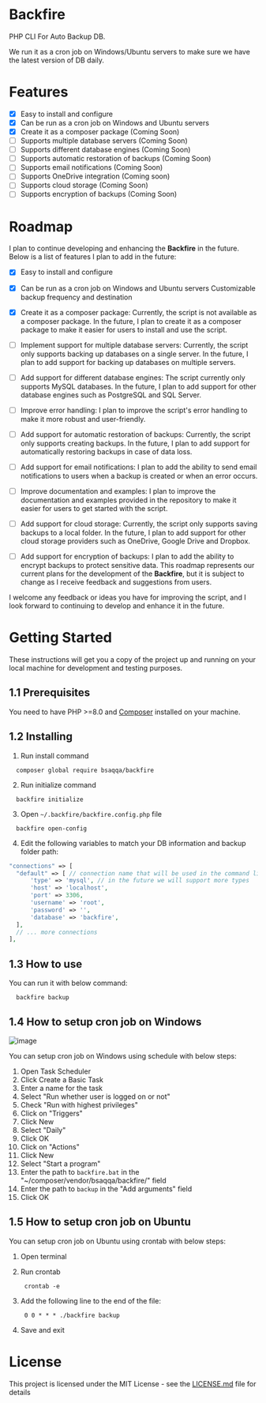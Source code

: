 # Backfire

PHP CLI For Auto Backup DB.

We run it as a cron job on Windows/Ubuntu servers to make sure we have the latest version of DB daily.

# Features

- [X] Easy to install and configure
- [X] Can be run as a cron job on Windows and Ubuntu servers
- [X] Create it as a composer package (Coming Soon)
- [ ] Supports multiple database servers (Coming Soon)
- [ ] Supports different database engines (Coming Soon)
- [ ] Supports automatic restoration of backups (Coming Soon)
- [ ] Supports email notifications (Coming Soon)
- [ ] Supports OneDrive integration (Coming soon)
- [ ] Supports cloud storage (Coming Soon)
- [ ] Supports encryption of backups (Coming Soon)

# Roadmap

I plan to continue developing and enhancing the **Backfire** in the future. Below is a list of features I plan to add in the future:

- [X] Easy to install and configure
- [X] Can be run as a cron job on Windows and Ubuntu servers
Customizable backup frequency and destination

- [X] Create it as a composer package:
Currently, the script is not available as a composer package. In the future, I plan to create it as a composer package to make it easier for users to install and use the script.

- [ ] Implement support for multiple database servers: 
Currently, the script only supports backing up databases on a single server. In the future, I plan to add support for backing up databases on multiple servers.

- [ ] Add support for different database engines: 
The script currently only supports MySQL databases. In the future, I plan to add support for other database engines such as PostgreSQL and SQL Server.


- [ ] Improve error handling: I plan to improve the script's error handling to make it more robust and user-friendly.

- [ ] Add support for automatic restoration of backups: Currently, the script only supports creating backups. In the future, I plan to add support for automatically restoring backups in case of data loss.

- [ ] Add support for email notifications: I plan to add the ability to send email notifications to users when a backup is created or when an error occurs.

- [ ] Improve documentation and examples: I plan to improve the documentation and examples provided in the repository to make it easier for users to get started with the script.

- [ ] Add support for cloud storage: Currently, the script only supports saving backups to a local folder. In the future, I plan to add support for other cloud storage providers such as OneDrive, Google Drive and Dropbox.

- [ ] Add support for encryption of backups: I plan to add the ability to encrypt backups to protect sensitive data.
This roadmap represents our current plans for the development of the **Backfire**, but it is subject to change as I receive feedback and suggestions from users.


I welcome any feedback or ideas you have for improving the script, and I look forward to continuing to develop and enhance it in the future.
 



# Getting Started

These instructions will get you a copy of the project up and running on your local machine for development and testing purposes.

## 1.1 Prerequisites

You need to have PHP >=8.0 and [Composer](https://getcomposer.org/) installed on your machine.

## 1.2 Installing

1. Run install command

```shell
  composer global require bsaqqa/backfire
```

2. Run initialize command 

```shell
  backfire initialize
```

3. Open `~/.backfire/backfire.config.php` file

```shell
  backfire open-config   
```

4. Edit the following variables to match your DB information and backup folder path:

```php
"connections" => [
  "default" => [ // connection name that will be used in the command line to select the connection (you can add more than one connection)
      'type' => 'mysql', // in the future we will support more types
      'host' => 'localhost',
      'port' => 3306,
      'username' => 'root',
      'password' => '',
      'database' => 'backfire',
  ],
  // ... more connections
],
```



## 1.3 How to use

You can run it with below command:

```shell
  backfire backup
```




## 1.4 How to setup cron job on Windows


![image](https://user-images.githubusercontent.com/21352835/209930065-56d23560-4f6a-4ac4-8ef5-bb8011ec0914.png)


You can setup cron job on Windows using schedule with below steps:

1. Open Task Scheduler
2. Click Create a Basic Task
3. Enter a name for the task
4. Select "Run whether user is logged on or not"
5. Check "Run with highest privileges"
6. Click on "Triggers"
7. Click New
8. Select "Daily"
9. Click OK
10. Click on "Actions"
11. Click New
12. Select "Start a program"
13. Enter the path to `backfire.bat` in the "~/composer/vendor/bsaqqa/backfire/" field
14. Enter the path to `backup` in the "Add arguments" field
15. Click OK


## 1.5 How to setup cron job on Ubuntu

You can setup cron job on Ubuntu using crontab with below steps:

1. Open terminal
2. Run crontab
        
        crontab -e

3. Add the following line to the end of the file:

        0 0 * * * ./backfire backup


4. Save and exit




# License

This project is licensed under the MIT License - see the [LICENSE.md](LICENSE.md) file for details
